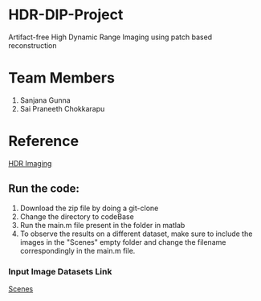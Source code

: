 # HDR-DIP-Project
Artifact-free High Dynamic Range Imaging using patch based reconstruction 

# Team Members
1. Sanjana Gunna
2. Sai Praneeth Chokkarapu

# Reference 
[HDR Imaging](https://www.ece.ucsb.edu/~psen/Papers/SIGASIA12_HDR_PatchBasedReconstruction_LoRes.pdf)

## Run the code: 
1. Download the zip file by doing a git-clone 
2. Change the directory to codeBase 
2. Run the main.m file present in the folder in matlab
3. To observe the results on a different dataset, make sure to include the images in the "Scenes" empty folder and change the filename correspondingly in the main.m file.

### Input Image Datasets Link
[Scenes](https://drive.google.com/open?id=1dfOlCFr-loCLVFwpd4KoEtkEsn6N2GeQ)

